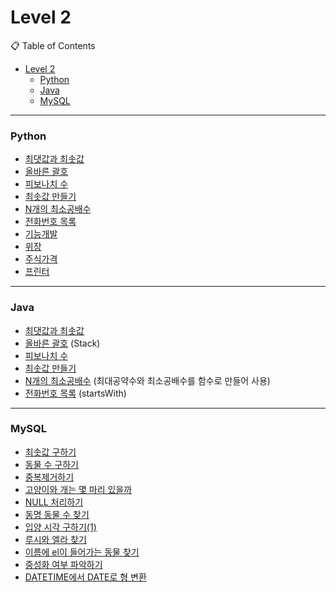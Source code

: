 # Level 2

📋 Table of Contents

- [Level 2](#level-2)
    - [Python](#python)
    - [Java](#java)
    - [MySQL](#mysql)

---

### Python
- [최댓값과 최솟값](./solution(1).py)
- [올바른 괄호](./solution(2).py)
- [피보나치 수](./solution(3).py)
- [최솟값 만들기](./solution(4).py)
- [N개의 최소공배수](./solution(5).py)
- [전화번호 목록](./solution(6).py)
- [기능개발](./solution(7).py)
- [위장](./solution(8).py)
- [주식가격](./solution(9).py)
- [프린터](./solution(10).py)

---

### Java
- [최댓값과 최솟값](./solution(1).java)
- [올바른 괄호](./solution(2).java) (Stack<Character>)
- [피보나치 수](./solution(3).java)
- [최솟값 만들기](./solution(4).java)
- [N개의 최소공배수](./solution(5).java) (최대공약수와 최소공배수를 함수로 만들어 사용)
- [전화번호 목록](./solution(6).java) (startsWith)

---

### MySQL
- [최솟값 구하기](./solution_1.sql)
- [동물 수 구하기](./solution_2.sql)
- [중복제거하기](./solution_3.sql)
- [고양이와 개는 몇 마리 있을까](./solution_4.sql)
- [NULL 처리하기](./solution_5.sql)
- [동명 동물 수 찾기](./solution_6.sql)
- [입양 시각 구하기(1)](./solution_7.sql)
- [루시와 엘라 찾기](./solution_8.sql)
- [이름에 el이 들어가는 동물 찾기](./solution_9.sql)
- [중성화 여부 파악하기](./solution_10.sql)
- [DATETIME에서 DATE로 형 변환](./solution_11.sql)